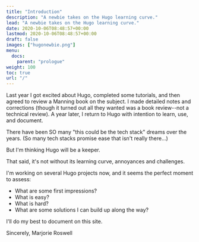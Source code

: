 ```yaml
---
title: "Introduction"
description: "A newbie takes on the Hugo learning curve."
lead: "A newbie takes on the Hugo learning curve."
date: 2020-10-06T08:48:57+00:00
lastmod: 2020-10-06T08:48:57+00:00
draft: false
images: ["hugonewbie.png"]
menu:
  docs:
    parent: "prologue"
weight: 100
toc: true
url: "/"
---
```


Last year I got excited about Hugo, completed some tutorials, and then agreed to review a Manning book on the subject. I made detailed notes and corrections (though it turned out all they wanted was a book review--not a technical review). A year later, I return to Hugo with intention to learn, use, and document.

There have been SO many "this could be the tech stack" dreams over the years. (So many tech stacks promise ease that isn't really there...)

But I'm thinking Hugo will be a keeper.

That said, it's not without its learning curve, annoyances and challenges.

I'm working on several Hugo projects now, and it seems the perfect moment to assess:
- What are some first impressions?
- What is easy?
- What is hard?
- What are some solutions I can build up along the way?

I'll do my best to document on this site.

Sincerely, Marjorie Roswell
